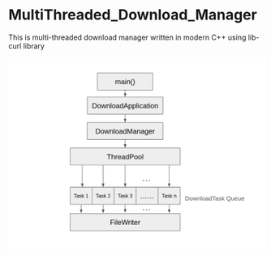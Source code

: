 # MultiThreaded_Download_Manager
 This is multi-threaded download manager written in modern C++ using lib-curl library

![alt text](https://github.com/HritwikaBanik/MultiThreaded_Download_Manager/blob/main/image/Architecture.png)
